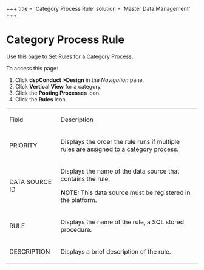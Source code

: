 +++
title = 'Category Process Rule'
solution = 'Master Data Management'
+++

# Category Process Rule

<div class="use">

Use this page to [Set Rules for a Category
Process](../Use_Cases/Set_Rules_for_a_Category_Process).

</div>

To access this page:

1.  Click <span style="font-weight: bold;">dspConduct
    \></span>**Design** in the *Navigation* pane.
2.  Click **Vertical View** for a category.
3.  Click the **Posting Processes** icon.
4.  Click the **Rules** icon.

<table>
<tbody>
<tr class="odd">
<td><p>Field</p></td>
<td><p>Description</p></td>
</tr>
<tr class="even">
<td><p>PRIORITY</p></td>
<td><p>Displays the order the rule runs if multiple rules are assigned to a category process.</p></td>
</tr>
<tr class="odd">
<td><p>DATA SOURCE ID</p></td>
<td><p>Displays the name of the data source that contains the rule.</p>
<p><strong>NOTE:</strong> This data source must be registered in the platform.</p></td>
</tr>
<tr class="even">
<td><p>RULE</p></td>
<td><p>Displays the name of the rule, a SQL stored procedure.</p></td>
</tr>
<tr class="odd">
<td><p>DESCRIPTION</p></td>
<td><p>Displays a brief description of the rule.</p></td>
</tr>
</tbody>
</table>
